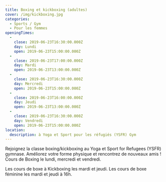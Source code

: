 ```yaml
---
title: Boxing et kickboxing (adultes)
cover: /img/kickboxing.jpg
categories:
  - Sports / Gym
  - Pour les femmes
openingTimes:
  - 
    close: 2019-06-23T16:30:00.000Z
    day: Lundi
    open: 2019-06-23T15:00:00.000Z
  - 
    close: 2019-06-23T17:00:00.000Z
    day: Mardi
    open: 2019-06-23T13:00:00.000Z
  - 
    close: 2019-06-23T16:30:00.000Z
    day: Mercredi
    open: 2019-06-23T15:00:00.000Z
  - 
    close: 2019-06-23T16:00:00.000Z
    day: Jeudi
    open: 2019-06-23T13:00:00.000Z
  - 
    close: 2019-06-23T16:30:00.000Z
    day: Vendredi
    open: 2019-06-23T15:00:00.000Z
location:
  description: à Yoga et Sport pour les réfugiés (YSFR) Gym
---
```


Rejoignez la classe boxing/kickboxing au Yoga et Sport for Refugees (YSFR) gymnase. Améliorez votre forme physique et rencontrez de nouveaux amis ! Cours de Boxing le lundi, mercredi et vendredi.

Les cours de boxe à Kickboxing les mardi et jeudi. Les cours de boxe féminine les mardi et jeudi à 16h.